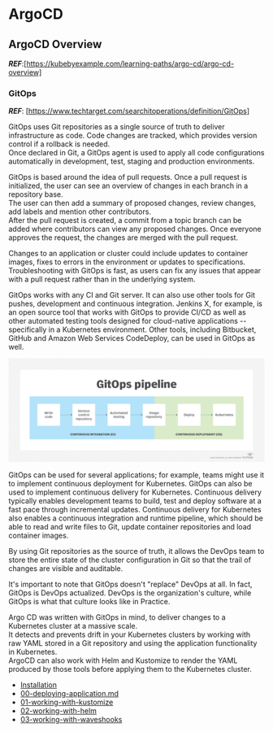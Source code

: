 # ArgoCD

## ArgoCD Overview
***REF***:[https://kubebyexample.com/learning-paths/argo-cd/argo-cd-overview]

### GitOps

***REF***: [https://www.techtarget.com/searchitoperations/definition/GitOps]

GitOps uses Git repositories as a single source of truth to deliver infrastructure as code.
Code changes are tracked, which provides version control if a rollback is needed.  
Once declared in Git, a GitOps agent is used to apply all code configurations automatically in development, test, staging and production environments.

GitOps is based around the idea of pull requests. Once a pull request is initialized, the user can see an overview of changes in each branch in a repository base.  
The user can then add a summary of proposed changes, review changes, add labels and mention other contributors.  
After the pull request is created, a commit from a topic branch can be added where contributors can view any proposed changes. Once everyone approves the request, the changes are merged with the pull request.

Changes to an application or cluster could include updates to container images, fixes to errors in the environment or updates to specifications. 
Troubleshooting with GitOps is fast, as users can fix any issues that appear with a pull request rather than in the underlying system.

GitOps works with any CI and Git server. It can also use other tools for Git pushes, development and continuous integration. Jenkins X, for example, is an open source tool that works with GitOps to provide CI/CD as well as other automated testing tools designed for cloud-native applications -- specifically in a Kubernetes environment. Other tools, including Bitbucket, GitHub and Amazon Web Services CodeDeploy, can be used in GitOps as well.

![GitOps pipeline](../../doc/whatis-gitops_pipeline-f.png)


GitOps can be used for several applications; for example, teams might use it to implement continuous deployment for Kubernetes.
GitOps can also be used to implement continuous delivery for Kubernetes. 
Continuous delivery typically enables development teams to build, test and deploy software at a fast pace through incremental updates. 
Continuous delivery for Kubernetes also enables a continuous integration and runtime pipeline, which should be able to read and write files to Git, update container repositories and load container images.

By using Git repositories as the source of truth, it allows the DevOps team to store the entire state of the cluster configuration in Git so that the trail of changes are visible and auditable.

It's important to note that GitOps doesn't "replace" DevOps at all. In fact, GitOps is DevOps actualized. DevOps is the organization's culture, while GitOps is what that culture looks like in Practice.

Argo CD was written with GitOps in mind, to deliver changes to a Kubernetes cluster at a massive scale.  
It detects and prevents drift in your Kubernetes clusters by working with raw YAML stored in a Git repository and using the application functionality in Kubernetes.  
ArgoCD can also work with Helm and Kustomize to render the YAML produced by those tools before applying them to the Kubernetes cluster.  

* [Installation](./Installation.md)
* [00-deploying-application.md](./00-deploying-application/README.md)
* [01-working-with-kustomize](./01-working-with-kustomize/README.md)
* [02-working-with-helm](./02-working-with-helm/README.md)
* [03-working-with-waveshooks](./03-working-with-waveshooks/README.md)
